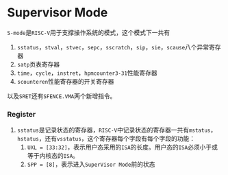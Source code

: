 # Supervisor Mode

`S-mode`是`RISC-V`用于支撑操作系统的模式，这个模式下一共有

1. `sstatus`，`stval`，`stvec`，`sepc`，`sscratch`，`sip`，`sie`，`scause`八个异常寄存器
2. `satp`页表寄存器
3. `time`，`cycle`，`instret`，`hpmcounter3-31`性能寄存器
4. `scounteren`性能寄存器的开关寄存器

以及`SRET`还有`SFENCE.VMA`两个新增指令。

### Register

1. `sstatus`是记录状态的寄存器，`RISC-V`中记录状态的寄存器一共有`mstatus`，`hstatus`，还有`vsstatus`，这个寄存器每个字段有每个字段的功能：
   1. `UXL = [33:32]`，表示用户态采用的`ISA`的长度。用户态的`ISA`必须小于或等于内核态的`ISA`。
   2. `SPP = [8]`，表示进入`SuperVisor Mode`前的状态
